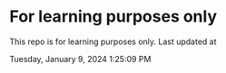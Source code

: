 # For learning purposes only
This repo is for learning purposes only.
Last updated at

Tuesday, January 9, 2024 1:25:09 PM

